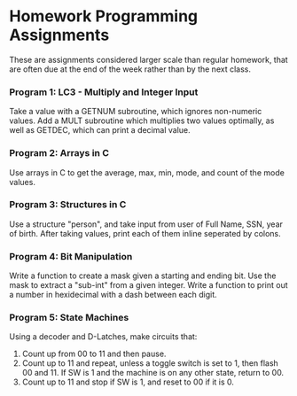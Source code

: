# Homework Programming Assignments
These are assignments considered larger scale than regular homework, that are often due at the end of the week rather than by the next class.

### Program 1: LC3 - Multiply and Integer Input
Take a value with a GETNUM subroutine, which ignores non-numeric values. Add a MULT subroutine which multiplies two values optimally, as well as GETDEC, which can print a decimal value.

### Program 2: Arrays in C
Use arrays in C to get the average, max, min, mode, and count of the mode values.

### Program 3: Structures in C
Use a structure "person", and take input from user of Full Name, SSN, year of birth. After taking values, print each of them inline seperated by colons.

### Program 4: Bit Manipulation
Write a function to create a mask given a starting and ending bit. Use the mask to extract a "sub-int" from a given integer. Write a function to print out a number in hexidecimal with a dash between each digit.

### Program 5: State Machines
Using a decoder and D-Latches, make circuits that: 
1. Count up from 00 to 11 and then pause.
2. Count up to 11 and repeat, unless a toggle switch is set to 1, then flash 00 and 11. If SW is 1 and the machine is on any other state, return to 00.
3. Count up to 11 and stop if SW is 1, and reset to 00 if it is 0.
